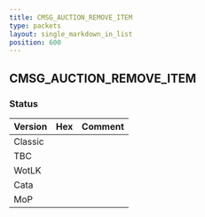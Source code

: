 ```yaml
---
title: CMSG_AUCTION_REMOVE_ITEM
type: packets
layout: single_markdown_in_list
position: 600
---
```


## CMSG_AUCTION_REMOVE_ITEM

### Status

Version | Hex | Comment
---------- | ---------- | ---------- 
Classic |  |  
TBC |  |  
WotLK |  |  
Cata |  |  
MoP |  |  